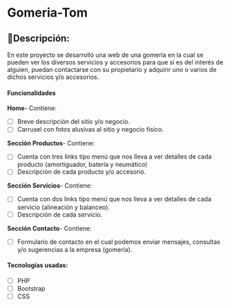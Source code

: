 # Gomeria-Tom

## 📝Descripción:

<p>En este proyecto se desarrolló una web de una gomería en la cual se pueden ver los diversos servicios y accesorios para que si es del interés de alguien, puedan contactarse con su propietario y adquirir uno o varios de dichos servicios y/o accesorios.
</p>

#### Funcionalidades


__Home__- Contiene:
- [ ] Breve descripción del sitio y/o negocio.
- [ ] Carrusel con fotos alusivas al sitio y negocio físico.

__Sección Productos__- Contiene:
- [ ] Cuenta con tres links tipo menú que nos lleva a ver detalles de cada producto (amortiguador, batería y neumático)
- [ ] Descripción de cada producto y/o accesorio.

__Sección Servicios__- Contiene:
- [ ] Cuenta con dos links tipo menú que nos lleva a ver detalles de cada servicio (alineación y balanceo).
- [ ] Descripción de cada servicio.

__Sección Contacto__- Contiene:
- [ ] Formulario de contacto en el cual podemos enviar mensajes, consultas y/o sugerencias a la empresa (gomería).


#### Tecnologías usadas:
- [ ] PHP
- [ ] Bootstrap
- [ ] CSS
